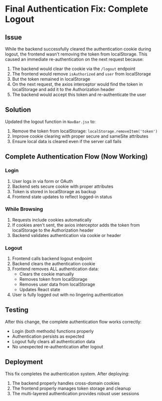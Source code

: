 # Final Authentication Fix: Complete Logout

## Issue
While the backend successfully cleared the authentication cookie during logout, the frontend wasn't removing the token from localStorage. This caused an immediate re-authentication on the next request because:

1. The backend would clear the cookie via the `/logout` endpoint
2. The frontend would remove `isAuthorized` and `user` from localStorage
3. But the token remained in localStorage
4. On the next request, the axios interceptor would find the token in localStorage and add it to the Authorization header
5. The backend would accept this token and re-authenticate the user

## Solution
Updated the logout function in `NavBar.jsx` to:

1. Remove the token from localStorage: `localStorage.removeItem('token')`
2. Improve cookie clearing with proper secure and sameSite attributes
3. Ensure local data is cleared even if the server call fails

## Complete Authentication Flow (Now Working)

### Login
1. User logs in via form or OAuth
2. Backend sets secure cookie with proper attributes
3. Token is stored in localStorage as backup
4. Frontend state updates to reflect logged-in status

### While Browsing
1. Requests include cookies automatically
2. If cookies aren't sent, the axios interceptor adds the token from localStorage to the Authorization header
3. Backend validates authentication via cookie or header

### Logout
1. Frontend calls backend logout endpoint
2. Backend clears the authentication cookie
3. Frontend removes ALL authentication data:
   - Clears the cookie manually
   - Removes token from localStorage
   - Removes user data from localStorage
   - Updates React state
4. User is fully logged out with no lingering authentication

## Testing
After this change, the complete authentication flow works correctly:
- Login (both methods) functions properly
- Authentication persists as expected
- Logout fully clears all authentication data
- No unexpected re-authentication after logout

## Deployment
This fix completes the authentication system. After deploying:
1. The backend properly handles cross-domain cookies
2. The frontend properly manages token storage and cleanup
3. The multi-layered authentication provides robust user sessions
